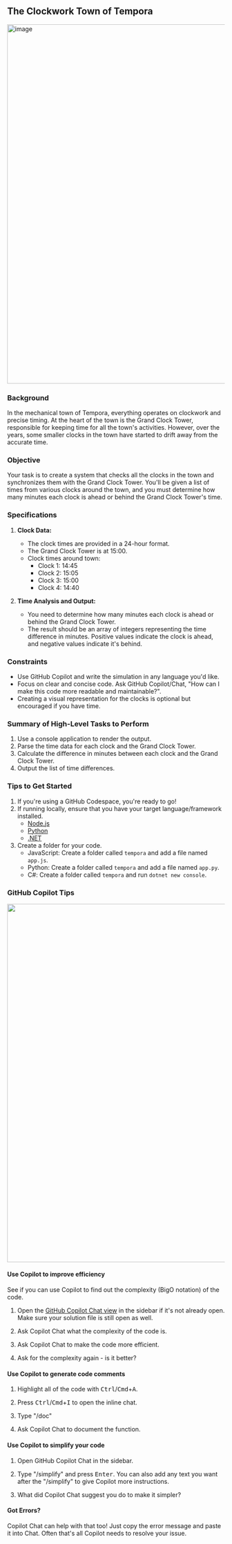 ## The Clockwork Town of Tempora

<a href="#">
<img width="1456" height="832" alt="image" src="https://github.com/user-attachments/assets/feb268b1-2fc9-4b6a-9270-62791b7178bc" />
</a>

### Background

In the mechanical town of Tempora, everything operates on clockwork and precise timing. At the heart of the town is the Grand Clock Tower, responsible for keeping time for all the town's activities. However, over the years, some smaller clocks in the town have started to drift away from the accurate time.

### Objective

Your task is to create a system that checks all the clocks in the town and synchronizes them with the Grand Clock Tower. You'll be given a list of times from various clocks around the town, and you must determine how many minutes each clock is ahead or behind the Grand Clock Tower's time.

### Specifications

1. **Clock Data:**
    - The clock times are provided in a 24-hour format.
    - The Grand Clock Tower is at 15:00.
    - Clock times around town:
        - Clock 1: 14:45
        - Clock 2: 15:05
        - Clock 3: 15:00
        - Clock 4: 14:40

2. **Time Analysis and Output:**
    - You need to determine how many minutes each clock is ahead or behind the Grand Clock Tower.
    - The result should be an array of integers representing the time difference in minutes. Positive values indicate the clock is ahead, and negative values indicate it's behind.

### Constraints

- Use GitHub Copilot and write the simulation in any language you'd like.
- Focus on clear and concise code. Ask GitHub Copilot/Chat, "How can I make this code more readable and maintainable?".
- Creating a visual representation for the clocks is optional but encouraged if you have time.

### Summary of High-Level Tasks to Perform

1. Use a console application to render the output.
1. Parse the time data for each clock and the Grand Clock Tower.
1. Calculate the difference in minutes between each clock and the Grand Clock Tower.
1. Output the list of time differences.

### Tips to Get Started

1. If you're using a GitHub Codespace, you're ready to go!
1. If running locally, ensure that you have your target language/framework installed. 
    - [Node.js](https://nodejs.org)
    - [Python](https://www.python.org/downloads/)
    - [.NET](https://dot.net)
1. Create a folder for your code. 
    - JavaScript: Create a folder called `tempora` and add a file named `app.js`.
    - Python: Create a folder called `tempora` and add a file named `app.py`.
    - C#: Create a folder called `tempora` and run `dotnet new console`.

### GitHub Copilot Tips

<a href="#">
    <img src="../../Images/copilot-tips.jpg"  style="width: 830px" />
</a>

#### Use Copilot to improve efficiency

See if you can use Copilot to find out the complexity (BigO notation) of the code.

1. Open the [GitHub Copilot Chat view](https://docs.github.com/en/copilot/github-copilot-chat/using-github-copilot-chat#asking-your-first-question) in the sidebar if it's not already open. Make sure your solution file is still open as well.

1. Ask Copilot Chat what the complexity of the code is.

1. Ask Copilot Chat to make the code more efficient.

1. Ask for the complexity again - is it better?

#### Use Copilot to generate code comments

1. Highlight all of the code with <kbd>Ctrl</kbd>/<kbd>Cmd</kbd>+<kbd>A</kbd>.

1. Press <kbd>Ctrl</kbd>/<kbd>Cmd</kbd>+<kbd>I</kbd> to open the inline chat. 

1. Type "/doc"

1. Ask Copilot Chat to document the function.

#### Use Copilot to simplify your code

1. Open GitHub Copilot Chat in the sidebar.

1. Type "/simplify" and press <kbd>Enter</kbd>. You can also add any text you want after the "/simplify" to give Copilot more instructions.

1. What did Copilot Chat suggest you do to make it simpler?

#### Got Errors?

Copilot Chat can help with that too! Just copy the error message and paste it into Chat. Often that's all Copilot needs to resolve your issue.
